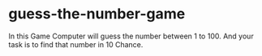 # guess-the-number-game
In this Game Computer will guess the number between 1 to 100. And your task is to find that number in 10 Chance.

